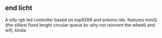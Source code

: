 ## end licht
A silly rgb led controller based on esp8266 and arduino ide.
features miniQ <miniQ url here> (the silliest fixed lenght circular queue bc why not reinvent the wheel) and wifi, kinda.




